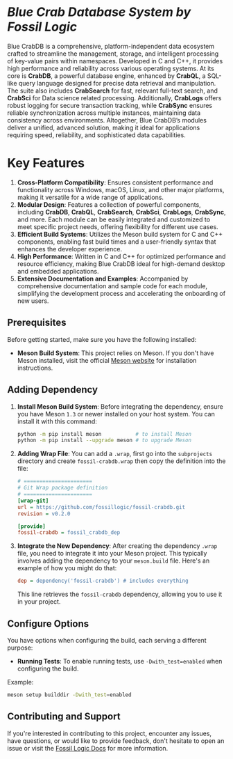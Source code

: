# ***Blue Crab Database System by Fossil Logic***

Blue CrabDB is a comprehensive, platform-independent data ecosystem crafted to streamline the management, storage, and intelligent processing of key-value pairs within namespaces. Developed in C and C++, it provides high performance and reliability across various operating systems. At its core is **CrabDB**, a powerful database engine, enhanced by **CrabQL**, a SQL-like query language designed for precise data retrieval and manipulation. The suite also includes **CrabSearch** for fast, relevant full-text search, and **CrabSci** for Data science related processing. Additionally, **CrabLogs** offers robust logging for secure transaction tracking, while **CrabSync** ensures reliable synchronization across multiple instances, maintaining data consistency across environments. Altogether, Blue CrabDB’s modules deliver a unified, advanced solution, making it ideal for applications requiring speed, reliability, and sophisticated data capabilities.

# Key Features

1. **Cross-Platform Compatibility**: Ensures consistent performance and functionality across Windows, macOS, Linux, and other major platforms, making it versatile for a wide range of applications.
2. **Modular Design**: Features a collection of powerful components, including **CrabDB**, **CrabQL**, **CrabSearch**, **CrabSci**, **CrabLogs**, **CrabSync**, and more. Each module can be easily integrated and customized to meet specific project needs, offering flexibility for different use cases.
3. **Efficient Build Systems**: Utilizes the Meson build system for C and C++ components, enabling fast build times and a user-friendly syntax that enhances the developer experience.
4. **High Performance**: Written in C and C++ for optimized performance and resource efficiency, making Blue CrabDB ideal for high-demand desktop and embedded applications.
5. **Extensive Documentation and Examples**: Accompanied by comprehensive documentation and sample code for each module, simplifying the development process and accelerating the onboarding of new users.

## Prerequisites

Before getting started, make sure you have the following installed:

- **Meson Build System**: This project relies on Meson. If you don't have Meson installed, visit the official [Meson website](https://mesonbuild.com/Getting-meson.html) for installation instructions.

## Adding Dependency

1. **Install Meson Build System**: Before integrating the dependency, ensure you have Meson `1.3` or newer installed on your host system. You can install it with this command:

   ```sh
   python -m pip install meson           # to install Meson
   python -m pip install --upgrade meson # to upgrade Meson
   ```

2. **Adding Wrap File**: You can add a `.wrap`, first go into the `subprojects` directory and create `fossil-crabdb.wrap` then copy the definition into the file:

   ```ini
   # ======================
   # Git Wrap package definition
   # ======================
   [wrap-git]
   url = https://github.com/fossillogic/fossil-crabdb.git
   revision = v0.2.0

   [provide]
   fossil-crabdb = fossil_crabdb_dep
   ```

3. **Integrate the New Dependency**: After creating the dependency `.wrap` file, you need to integrate it into your Meson project. This typically involves adding the dependency to your `meson.build` file. Here's an example of how you might do that:

   ```ini
   dep = dependency('fossil-crabdb') # includes everything
   ```

   This line retrieves the `fossil-crabdb` dependency, allowing you to use it in your project.

## Configure Options

You have options when configuring the build, each serving a different purpose:

- **Running Tests**: To enable running tests, use `-Dwith_test=enabled` when configuring the build.

Example:

```sh
meson setup builddir -Dwith_test=enabled
```

## Contributing and Support

If you're interested in contributing to this project, encounter any issues, have questions, or would like to provide feedback, don't hesitate to open an issue or visit the [Fossil Logic Docs](https://fossillogic.com/docs) for more information.
